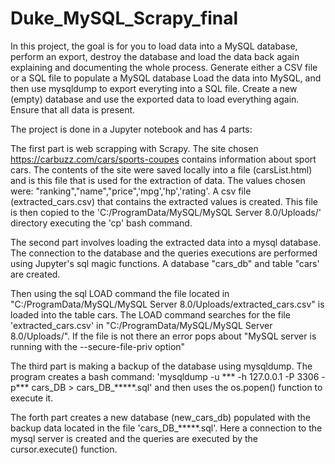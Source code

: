 # Duke_MySQL_Scrapy_final

In this project, the goal is for you to load data into a MySQL database, perform an export, destroy the database and load the data back again explaining and documenting the whole process. 
Generate either a CSV file or a SQL file to populate a MySQL database
Load the data into MySQL, and then use mysqldump to export everyting into a SQL file.
Create a new (empty) database and use the exported data to load everything again. Ensure that all data is present.

The project is done in a Jupyter notebook and has 4 parts:

The first part is web scrapping with Scrapy. The site chosen https://carbuzz.com/cars/sports-coupes contains information about sport cars. The contents of the site were saved locally into a file (carsList.html) and is this file that is used for the extraction of data.
The values chosen were: "ranking","name","price",'mpg','hp','rating'.
A csv file (extracted_cars.csv) that contains the extracted values is created. 
This file is then copied to the 'C:/ProgramData/MySQL/MySQL Server 8.0/Uploads/'
directory executing the 'cp' bash command. 

The second part involves loading the extracted data into a mysql database.
The connection to the database and the queries executions are performed using Jupyter's sql magic functions.
A database "cars_db" and table "cars' are created.

Then using the sql LOAD command the file located in  "C:/ProgramData/MySQL/MySQL Server 8.0/Uploads/extracted_cars.csv" 
is loaded into the table cars. 
The LOAD command searches for the file 'extracted_cars.csv' in "C:/ProgramData/MySQL/MySQL Server 8.0/Uploads/".
If the file is not there an error pops about  "MySQL server is running with the --secure-file-priv option"

The third part is making a backup of the database using mysqldump. 
The program creates a bash command: 'mysqldump -u *** -h 127.0.0.1 -P 3306 -p***  cars_DB > cars_DB_*****.sql'
and then uses the os.popen() function to execute it.  

The forth part creates a new database (new_cars_db) populated with the backup data located in the file 'cars_DB_*****.sql'.
Here a connection to the mysql server is created and the queries are executed by the cursor.execute() function.





















